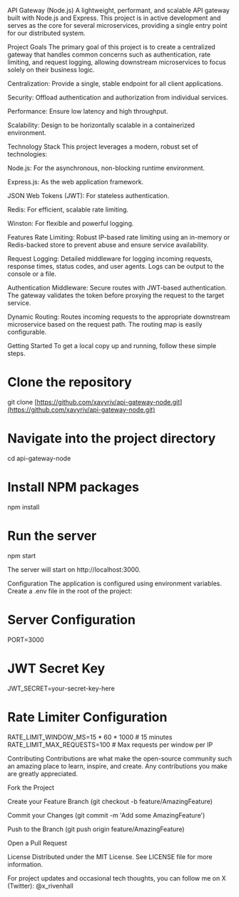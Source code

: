 API Gateway (Node.js)
A lightweight, performant, and scalable API gateway built with Node.js and Express. This project is in active development and serves as the core for several microservices, providing a single entry point for our distributed system.

Project Goals
The primary goal of this project is to create a centralized gateway that handles common concerns such as authentication, rate limiting, and request logging, allowing downstream microservices to focus solely on their business logic.

Centralization: Provide a single, stable endpoint for all client applications.

Security: Offload authentication and authorization from individual services.

Performance: Ensure low latency and high throughput.

Scalability: Design to be horizontally scalable in a containerized environment.

Technology Stack
This project leverages a modern, robust set of technologies:

Node.js: For the asynchronous, non-blocking runtime environment.

Express.js: As the web application framework.

JSON Web Tokens (JWT): For stateless authentication.

Redis: For efficient, scalable rate limiting.

Winston: For flexible and powerful logging.

Features
Rate Limiting: Robust IP-based rate limiting using an in-memory or Redis-backed store to prevent abuse and ensure service availability.

Request Logging: Detailed middleware for logging incoming requests, response times, status codes, and user agents. Logs can be output to the console or a file.

Authentication Middleware: Secure routes with JWT-based authentication. The gateway validates the token before proxying the request to the target service.

Dynamic Routing: Routes incoming requests to the appropriate downstream microservice based on the request path. The routing map is easily configurable.

Getting Started
To get a local copy up and running, follow these simple steps.

# Clone the repository
git clone [https://github.com/xavyriv/api-gateway-node.git](https://github.com/xavyriv/api-gateway-node.git)

# Navigate into the project directory
cd api-gateway-node

# Install NPM packages
npm install

# Run the server
npm start

The server will start on http://localhost:3000.

Configuration
The application is configured using environment variables. Create a .env file in the root of the project:

# Server Configuration
PORT=3000

# JWT Secret Key
JWT_SECRET=your-secret-key-here

# Rate Limiter Configuration
RATE_LIMIT_WINDOW_MS=15 * 60 * 1000 # 15 minutes
RATE_LIMIT_MAX_REQUESTS=100 # Max requests per window per IP

Contributing
Contributions are what make the open-source community such an amazing place to learn, inspire, and create. Any contributions you make are greatly appreciated.

Fork the Project

Create your Feature Branch (git checkout -b feature/AmazingFeature)

Commit your Changes (git commit -m 'Add some AmazingFeature')

Push to the Branch (git push origin feature/AmazingFeature)

Open a Pull Request

License
Distributed under the MIT License. See LICENSE file for more information.

For project updates and occasional tech thoughts, you can follow me on X (Twitter): @x_rivenhall
